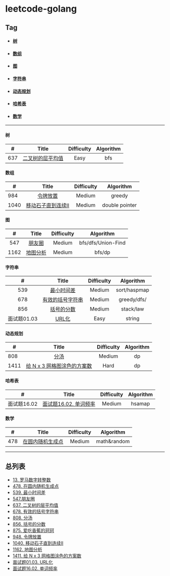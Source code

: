 # leetcode-golang

## Tag

- ####  [树](#tree)

- #### [数组](#array)

- #### [图](#Graph)

- #### [字符串](#String)

- #### [动态规划](#Dp)

- #### [哈希表](#hasmap)

- #### [数学](#math)

------

#### <span id="tree">树</span>

| #    |                            Title                             | Difficulty | Algorithm |
| ---- | :----------------------------------------------------------: | :--------: | :-------: |
| 637  | [ 二叉树的层平均值](../../tree/master/leetcode2/二叉树的层平均值/二叉树的层平均值.md) |    Easy    |    bfs    |



#### <span id="array">数组</span>

| #    |                            Title                             | Difficulty |   Algorithm    |
| ---- | :----------------------------------------------------------: | :--------: | :------------: |
| 984  | [ 令牌放置](../../tree/master/leetcode2/令牌放置/令牌放置.md) |   Medium   |     greedy     |
| 1040 | [移动石子直到连续II](../../tree/master/leetcode2/移动石子直到连续II/移动石子直到连续II.md) |   Medium   | double pointer |



#### <span id="Graph">图</span>

|  #   |                            Title                             | Difficulty |     Algorithm      |
| :--: | :----------------------------------------------------------: | :--------: | :----------------: |
| 547  |    [朋友圈](../../tree/master/leetcode2/朋友圈/朋友圈.md)    |   Medium   | bfs/dfs/Union-Find |
| 1162 | [地图分析](../../tree/master/leetcode2/地图分析/地图分析.md) |   Medium   |       bfs/dp       |



#### <span id="String">字符串</span>

|      #      |                            Title                             | Difficulty |  Algorithm   |
| :---------: | :----------------------------------------------------------: | :--------: | :----------: |
|     539     | [最小时间差](../../tree/master/leetcode2/最小时间差/最小时间差.md) |   Medium   | sort/haspmap |
|     678     | [有效的括号字符串](../../tree/master/leetcode2/有效的括号字符串/有效的括号字符串.md) |   Medium   | greedy/dfs/  |
|     856     | [括号的分数](../../tree/master/leetcode2/括号的分数/括号的分数.md) |   Medium   |  stack/law   |
| 面试题01.03 |     [URL化](../../tree/master/leetcode2/URL化/URL化.md)      |    Easy    |    string    |



#### <span id="Dp">动态规划</span>

| #    |                            Title                             | Difficulty | Algorithm |
| ---- | :----------------------------------------------------------: | :--------: | :-------: |
| 808  |       [分汤](../../tree/master/leetcode2/分汤/分汤.md)       |   Medium   |    dp     |
| 1411 | [给 N x 3 网格图涂色的方案数](../../tree/master/leetcode2/网格图涂色的方案数/网格图涂色的方案数.md) |    Hard    |    dp     |



#### <span id="hasmap">哈希表</span>

| #           |                            Title                             | Difficulty | Algorithm |
| ----------- | :----------------------------------------------------------: | :--------: | :-------: |
| 面试题16.02 | [面试题16.02. 单词频率](../../tree/master/leetcode2/单词频率/单词频率.md) |   Medium   |  hsamap   |



#### <span id="math">数学</span>

| #    |                            Title                             | Difficulty |  Algorithm  |
| ---- | :----------------------------------------------------------: | :--------: | :---------: |
| 478  | [在圆内随机生成点](../../tree/master/leetcode2/在圆内随机生成点/在圆内随机生成点.md) |   Medium   | math&random |

------




## 总列表

* [13. 罗马数字转整数](../../tree/master/leetcode2/罗马数字转整数)
* [478. 在圆内随机生成点](../../tree/master/leetcode2/在圆内随机生成点/在圆内随机生成点.md)
* [539. 最小时间差](../../tree/master/leetcode2/最小时间差/最小时间差.md)
* [547.朋友圈](../../tree/master/leetcode2/朋友圈/朋友圈.md)
* [637. 二叉树的层平均值](../../tree/master/leetcode2/二叉树的层平均值/二叉树的层平均值.md)
* [678. 有效的括号字符串](../../tree/master/leetcode2/有效的括号字符串/有效的括号字符串.md)
* [808. 分汤](../../tree/master/leetcode2/分汤/分汤.md)
* [856. 括号的分数](../../tree/master/leetcode2/括号的分数/括号的分数.md)
* [875. 爱吃香蕉的珂珂](../../tree/master/leetcode2/爱吃香蕉的珂珂/爱吃香蕉的珂珂.md)
* [948. 令牌放置](../../tree/master/leetcode2/令牌放置/令牌放置.md)
* [1040. 移动石子直到连续II](../../tree/master/leetcode2/移动石子直到连续II/移动石子直到连续II.md)
* [1162. 地图分析](../../tree/master/leetcode2/地图分析/地图分析.md)
* [1411. 给 N x 3 网格图涂色的方案数](../../tree/master/leetcode2/网格图涂色的方案数/网格图涂色的方案数.md)
* [面试题01.03. URL化](../../tree/master/leetcode2/URL化/URL化.md)
* [面试题16.02. 单词频率](../../tree/master/leetcode2/单词频率/单词频率.md)

